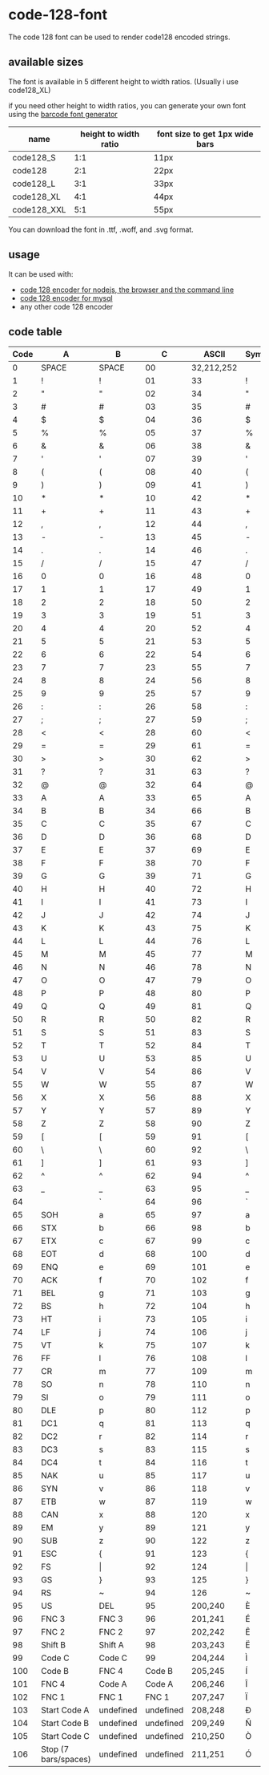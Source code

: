 # code-128-font

The code 128 font can be used to render code128 encoded strings.

## available sizes

The font is available in 5 different height to width ratios.
(Usually i use code128_XL)

if you need other height to width ratios, you can generate your own font using the [barcode font generator](test)

| name | height to width ratio | font size to get 1px wide bars |
| --- | --- | --- |
| code128_S | 1:1 | 11px |
| code128 | 2:1 | 22px |
| code128_L | 3:1 | 33px |
| code128_XL | 4:1 | 44px |
| code128_XXL | 5:1 | 55px |

You can download the font in .ttf, .woff, and .svg format.

## usage

It can be used with:

* [code 128 encoder for nodejs, the browser and the command line](https://github.com/Holger-Will/code-128-encoder)
* [code 128 encoder for mysql](https://github.com/Holger-Will/code-128-encoder)
* any other code 128 encoder

## code table

| Code | A | B | C | ASCII | Symbol | Bars and Spaces | Weights | encoded |
| --- | --- | --- | --- | --- | --- | --- | --- | --- |
| 0 | SPACE |  SPACE  | 00 | 32,212,252 |   | 11011001100 | 212222 |<div style="display:flex;flex-direction:row"><div style="width:4px;height:20px;background:black"></div><div style="width:2px;height:20px;background:none"></div><div style="width:4px;height:20px;background:black"></div><div style="width:4px;height:20px;background:none"></div><div style="width:4px;height:20px;background:black"></div><div style="width:4px;height:20px;background:none"></div></div> |
| 1 | ! | ! | 01 | 33 | ! | 11001101100 | 222122 |<div style="display:flex;flex-direction:row"><div style="width:4px;height:20px;background:black"></div><div style="width:4px;height:20px;background:none"></div><div style="width:4px;height:20px;background:black"></div><div style="width:2px;height:20px;background:none"></div><div style="width:4px;height:20px;background:black"></div><div style="width:4px;height:20px;background:none"></div></div> |
| 2 | " | " | 02 | 34 | " | 11001100110 | 222221 |<div style="display:flex;flex-direction:row"><div style="width:4px;height:20px;background:black"></div><div style="width:4px;height:20px;background:none"></div><div style="width:4px;height:20px;background:black"></div><div style="width:4px;height:20px;background:none"></div><div style="width:4px;height:20px;background:black"></div><div style="width:2px;height:20px;background:none"></div></div> |
| 3 | # | # | 03 | 35 | # | 10010011000 | 121223 |<div style="display:flex;flex-direction:row"><div style="width:2px;height:20px;background:black"></div><div style="width:4px;height:20px;background:none"></div><div style="width:2px;height:20px;background:black"></div><div style="width:4px;height:20px;background:none"></div><div style="width:4px;height:20px;background:black"></div><div style="width:6px;height:20px;background:none"></div></div> |
| 4 | $ | $ | 04 | 36 | $ | 10010001100 | 121322 |<div style="display:flex;flex-direction:row"><div style="width:2px;height:20px;background:black"></div><div style="width:4px;height:20px;background:none"></div><div style="width:2px;height:20px;background:black"></div><div style="width:6px;height:20px;background:none"></div><div style="width:4px;height:20px;background:black"></div><div style="width:4px;height:20px;background:none"></div></div> |
| 5 | % | % | 05 | 37 | % | 10001001100 | 131222 |<div style="display:flex;flex-direction:row"><div style="width:2px;height:20px;background:black"></div><div style="width:6px;height:20px;background:none"></div><div style="width:2px;height:20px;background:black"></div><div style="width:4px;height:20px;background:none"></div><div style="width:4px;height:20px;background:black"></div><div style="width:4px;height:20px;background:none"></div></div> |
| 6 | & | & | 06 | 38 | & | 10011001000 | 122213 |<div style="display:flex;flex-direction:row"><div style="width:2px;height:20px;background:black"></div><div style="width:4px;height:20px;background:none"></div><div style="width:4px;height:20px;background:black"></div><div style="width:4px;height:20px;background:none"></div><div style="width:2px;height:20px;background:black"></div><div style="width:6px;height:20px;background:none"></div></div> |
| 7 | ' | ' | 07 | 39 | ' | 10011000100 | 122312 |<div style="display:flex;flex-direction:row"><div style="width:2px;height:20px;background:black"></div><div style="width:4px;height:20px;background:none"></div><div style="width:4px;height:20px;background:black"></div><div style="width:6px;height:20px;background:none"></div><div style="width:2px;height:20px;background:black"></div><div style="width:4px;height:20px;background:none"></div></div> |
| 8 | ( | ( | 08 | 40 | ( | 10001100100 | 132212 |<div style="display:flex;flex-direction:row"><div style="width:2px;height:20px;background:black"></div><div style="width:6px;height:20px;background:none"></div><div style="width:4px;height:20px;background:black"></div><div style="width:4px;height:20px;background:none"></div><div style="width:2px;height:20px;background:black"></div><div style="width:4px;height:20px;background:none"></div></div> |
| 9 | ) | ) | 09 | 41 | ) | 11001001000 | 221213 |<div style="display:flex;flex-direction:row"><div style="width:4px;height:20px;background:black"></div><div style="width:4px;height:20px;background:none"></div><div style="width:2px;height:20px;background:black"></div><div style="width:4px;height:20px;background:none"></div><div style="width:2px;height:20px;background:black"></div><div style="width:6px;height:20px;background:none"></div></div> |
| 10 | * | * | 10 | 42 | * | 11001000100 | 221312 |<div style="display:flex;flex-direction:row"><div style="width:4px;height:20px;background:black"></div><div style="width:4px;height:20px;background:none"></div><div style="width:2px;height:20px;background:black"></div><div style="width:6px;height:20px;background:none"></div><div style="width:2px;height:20px;background:black"></div><div style="width:4px;height:20px;background:none"></div></div> |
| 11 | + | + | 11 | 43 | + | 11000100100 | 231212 |<div style="display:flex;flex-direction:row"><div style="width:4px;height:20px;background:black"></div><div style="width:6px;height:20px;background:none"></div><div style="width:2px;height:20px;background:black"></div><div style="width:4px;height:20px;background:none"></div><div style="width:2px;height:20px;background:black"></div><div style="width:4px;height:20px;background:none"></div></div> |
| 12 | , | , | 12 | 44 | , | 10110011100 | 112232 |<div style="display:flex;flex-direction:row"><div style="width:2px;height:20px;background:black"></div><div style="width:2px;height:20px;background:none"></div><div style="width:4px;height:20px;background:black"></div><div style="width:4px;height:20px;background:none"></div><div style="width:6px;height:20px;background:black"></div><div style="width:4px;height:20px;background:none"></div></div> |
| 13 | - | - | 13 | 45 | - | 10011011100 | 122132 |<div style="display:flex;flex-direction:row"><div style="width:2px;height:20px;background:black"></div><div style="width:4px;height:20px;background:none"></div><div style="width:4px;height:20px;background:black"></div><div style="width:2px;height:20px;background:none"></div><div style="width:6px;height:20px;background:black"></div><div style="width:4px;height:20px;background:none"></div></div> |
| 14 | . | . | 14 | 46 | . | 10011001110 | 122231 |<div style="display:flex;flex-direction:row"><div style="width:2px;height:20px;background:black"></div><div style="width:4px;height:20px;background:none"></div><div style="width:4px;height:20px;background:black"></div><div style="width:4px;height:20px;background:none"></div><div style="width:6px;height:20px;background:black"></div><div style="width:2px;height:20px;background:none"></div></div> |
| 15 | / | / | 15 | 47 | / | 10111001100 | 113222 |<div style="display:flex;flex-direction:row"><div style="width:2px;height:20px;background:black"></div><div style="width:2px;height:20px;background:none"></div><div style="width:6px;height:20px;background:black"></div><div style="width:4px;height:20px;background:none"></div><div style="width:4px;height:20px;background:black"></div><div style="width:4px;height:20px;background:none"></div></div> |
| 16 | 0 | 0 | 16 | 48 | 0 | 10011101100 | 123122 |<div style="display:flex;flex-direction:row"><div style="width:2px;height:20px;background:black"></div><div style="width:4px;height:20px;background:none"></div><div style="width:6px;height:20px;background:black"></div><div style="width:2px;height:20px;background:none"></div><div style="width:4px;height:20px;background:black"></div><div style="width:4px;height:20px;background:none"></div></div> |
| 17 | 1 | 1 | 17 | 49 | 1 | 10011100110 | 123221 |<div style="display:flex;flex-direction:row"><div style="width:2px;height:20px;background:black"></div><div style="width:4px;height:20px;background:none"></div><div style="width:6px;height:20px;background:black"></div><div style="width:4px;height:20px;background:none"></div><div style="width:4px;height:20px;background:black"></div><div style="width:2px;height:20px;background:none"></div></div> |
| 18 | 2 | 2 | 18 | 50 | 2 | 11001110010 | 223211 |<div style="display:flex;flex-direction:row"><div style="width:4px;height:20px;background:black"></div><div style="width:4px;height:20px;background:none"></div><div style="width:6px;height:20px;background:black"></div><div style="width:4px;height:20px;background:none"></div><div style="width:2px;height:20px;background:black"></div><div style="width:2px;height:20px;background:none"></div></div> |
| 19 | 3 | 3 | 19 | 51 | 3 | 11001011100 | 221132 |<div style="display:flex;flex-direction:row"><div style="width:4px;height:20px;background:black"></div><div style="width:4px;height:20px;background:none"></div><div style="width:2px;height:20px;background:black"></div><div style="width:2px;height:20px;background:none"></div><div style="width:6px;height:20px;background:black"></div><div style="width:4px;height:20px;background:none"></div></div> |
| 20 | 4 | 4 | 20 | 52 | 4 | 11001001110 | 221231 |<div style="display:flex;flex-direction:row"><div style="width:4px;height:20px;background:black"></div><div style="width:4px;height:20px;background:none"></div><div style="width:2px;height:20px;background:black"></div><div style="width:4px;height:20px;background:none"></div><div style="width:6px;height:20px;background:black"></div><div style="width:2px;height:20px;background:none"></div></div> |
| 21 | 5 | 5 | 21 | 53 | 5 | 11011100100 | 213212 |<div style="display:flex;flex-direction:row"><div style="width:4px;height:20px;background:black"></div><div style="width:2px;height:20px;background:none"></div><div style="width:6px;height:20px;background:black"></div><div style="width:4px;height:20px;background:none"></div><div style="width:2px;height:20px;background:black"></div><div style="width:4px;height:20px;background:none"></div></div> |
| 22 | 6 | 6 | 22 | 54 | 6 | 11001110100 | 223112 |<div style="display:flex;flex-direction:row"><div style="width:4px;height:20px;background:black"></div><div style="width:4px;height:20px;background:none"></div><div style="width:6px;height:20px;background:black"></div><div style="width:2px;height:20px;background:none"></div><div style="width:2px;height:20px;background:black"></div><div style="width:4px;height:20px;background:none"></div></div> |
| 23 | 7 | 7 | 23 | 55 | 7 | 11101101110 | 312131 |<div style="display:flex;flex-direction:row"><div style="width:6px;height:20px;background:black"></div><div style="width:2px;height:20px;background:none"></div><div style="width:4px;height:20px;background:black"></div><div style="width:2px;height:20px;background:none"></div><div style="width:6px;height:20px;background:black"></div><div style="width:2px;height:20px;background:none"></div></div> |
| 24 | 8 | 8 | 24 | 56 | 8 | 11101001100 | 311222 |<div style="display:flex;flex-direction:row"><div style="width:6px;height:20px;background:black"></div><div style="width:2px;height:20px;background:none"></div><div style="width:2px;height:20px;background:black"></div><div style="width:4px;height:20px;background:none"></div><div style="width:4px;height:20px;background:black"></div><div style="width:4px;height:20px;background:none"></div></div> |
| 25 | 9 | 9 | 25 | 57 | 9 | 11100101100 | 321122 |<div style="display:flex;flex-direction:row"><div style="width:6px;height:20px;background:black"></div><div style="width:4px;height:20px;background:none"></div><div style="width:2px;height:20px;background:black"></div><div style="width:2px;height:20px;background:none"></div><div style="width:4px;height:20px;background:black"></div><div style="width:4px;height:20px;background:none"></div></div> |
| 26 | : | : | 26 | 58 | : | 11100100110 | 321221 |<div style="display:flex;flex-direction:row"><div style="width:6px;height:20px;background:black"></div><div style="width:4px;height:20px;background:none"></div><div style="width:2px;height:20px;background:black"></div><div style="width:4px;height:20px;background:none"></div><div style="width:4px;height:20px;background:black"></div><div style="width:2px;height:20px;background:none"></div></div> |
| 27 | ; | ; | 27 | 59 | ; | 11101100100 | 312212 |<div style="display:flex;flex-direction:row"><div style="width:6px;height:20px;background:black"></div><div style="width:2px;height:20px;background:none"></div><div style="width:4px;height:20px;background:black"></div><div style="width:4px;height:20px;background:none"></div><div style="width:2px;height:20px;background:black"></div><div style="width:4px;height:20px;background:none"></div></div> |
| 28 | < | < | 28 | 60 | < | 11100110100 | 322112 |<div style="display:flex;flex-direction:row"><div style="width:6px;height:20px;background:black"></div><div style="width:4px;height:20px;background:none"></div><div style="width:4px;height:20px;background:black"></div><div style="width:2px;height:20px;background:none"></div><div style="width:2px;height:20px;background:black"></div><div style="width:4px;height:20px;background:none"></div></div> |
| 29 | = | = | 29 | 61 | = | 11100110010 | 322211 |<div style="display:flex;flex-direction:row"><div style="width:6px;height:20px;background:black"></div><div style="width:4px;height:20px;background:none"></div><div style="width:4px;height:20px;background:black"></div><div style="width:4px;height:20px;background:none"></div><div style="width:2px;height:20px;background:black"></div><div style="width:2px;height:20px;background:none"></div></div> |
| 30 | > | > | 30 | 62 | > | 11011011000 | 212123 |<div style="display:flex;flex-direction:row"><div style="width:4px;height:20px;background:black"></div><div style="width:2px;height:20px;background:none"></div><div style="width:4px;height:20px;background:black"></div><div style="width:2px;height:20px;background:none"></div><div style="width:4px;height:20px;background:black"></div><div style="width:6px;height:20px;background:none"></div></div> |
| 31 | ? | ? | 31 | 63 | ? | 11011000110 | 212321 |<div style="display:flex;flex-direction:row"><div style="width:4px;height:20px;background:black"></div><div style="width:2px;height:20px;background:none"></div><div style="width:4px;height:20px;background:black"></div><div style="width:6px;height:20px;background:none"></div><div style="width:4px;height:20px;background:black"></div><div style="width:2px;height:20px;background:none"></div></div> |
| 32 | @ | @ | 32 | 64 | @ | 11000110110 | 232121 |<div style="display:flex;flex-direction:row"><div style="width:4px;height:20px;background:black"></div><div style="width:6px;height:20px;background:none"></div><div style="width:4px;height:20px;background:black"></div><div style="width:2px;height:20px;background:none"></div><div style="width:4px;height:20px;background:black"></div><div style="width:2px;height:20px;background:none"></div></div> |
| 33 | A | A | 33 | 65 | A | 10100011000 | 111323 |<div style="display:flex;flex-direction:row"><div style="width:2px;height:20px;background:black"></div><div style="width:2px;height:20px;background:none"></div><div style="width:2px;height:20px;background:black"></div><div style="width:6px;height:20px;background:none"></div><div style="width:4px;height:20px;background:black"></div><div style="width:6px;height:20px;background:none"></div></div> |
| 34 | B | B | 34 | 66 | B | 10001011000 | 131123 |<div style="display:flex;flex-direction:row"><div style="width:2px;height:20px;background:black"></div><div style="width:6px;height:20px;background:none"></div><div style="width:2px;height:20px;background:black"></div><div style="width:2px;height:20px;background:none"></div><div style="width:4px;height:20px;background:black"></div><div style="width:6px;height:20px;background:none"></div></div> |
| 35 | C | C | 35 | 67 | C | 10001000110 | 131321 |<div style="display:flex;flex-direction:row"><div style="width:2px;height:20px;background:black"></div><div style="width:6px;height:20px;background:none"></div><div style="width:2px;height:20px;background:black"></div><div style="width:6px;height:20px;background:none"></div><div style="width:4px;height:20px;background:black"></div><div style="width:2px;height:20px;background:none"></div></div> |
| 36 | D | D | 36 | 68 | D | 10110001000 | 112313 |<div style="display:flex;flex-direction:row"><div style="width:2px;height:20px;background:black"></div><div style="width:2px;height:20px;background:none"></div><div style="width:4px;height:20px;background:black"></div><div style="width:6px;height:20px;background:none"></div><div style="width:2px;height:20px;background:black"></div><div style="width:6px;height:20px;background:none"></div></div> |
| 37 | E | E | 37 | 69 | E | 10001101000 | 132113 |<div style="display:flex;flex-direction:row"><div style="width:2px;height:20px;background:black"></div><div style="width:6px;height:20px;background:none"></div><div style="width:4px;height:20px;background:black"></div><div style="width:2px;height:20px;background:none"></div><div style="width:2px;height:20px;background:black"></div><div style="width:6px;height:20px;background:none"></div></div> |
| 38 | F | F | 38 | 70 | F | 10001100010 | 132311 |<div style="display:flex;flex-direction:row"><div style="width:2px;height:20px;background:black"></div><div style="width:6px;height:20px;background:none"></div><div style="width:4px;height:20px;background:black"></div><div style="width:6px;height:20px;background:none"></div><div style="width:2px;height:20px;background:black"></div><div style="width:2px;height:20px;background:none"></div></div> |
| 39 | G | G | 39 | 71 | G | 11010001000 | 211313 |<div style="display:flex;flex-direction:row"><div style="width:4px;height:20px;background:black"></div><div style="width:2px;height:20px;background:none"></div><div style="width:2px;height:20px;background:black"></div><div style="width:6px;height:20px;background:none"></div><div style="width:2px;height:20px;background:black"></div><div style="width:6px;height:20px;background:none"></div></div> |
| 40 | H | H | 40 | 72 | H | 11000101000 | 231113 |<div style="display:flex;flex-direction:row"><div style="width:4px;height:20px;background:black"></div><div style="width:6px;height:20px;background:none"></div><div style="width:2px;height:20px;background:black"></div><div style="width:2px;height:20px;background:none"></div><div style="width:2px;height:20px;background:black"></div><div style="width:6px;height:20px;background:none"></div></div> |
| 41 | I | I | 41 | 73 | I | 11000100010 | 231311 |<div style="display:flex;flex-direction:row"><div style="width:4px;height:20px;background:black"></div><div style="width:6px;height:20px;background:none"></div><div style="width:2px;height:20px;background:black"></div><div style="width:6px;height:20px;background:none"></div><div style="width:2px;height:20px;background:black"></div><div style="width:2px;height:20px;background:none"></div></div> |
| 42 | J | J | 42 | 74 | J | 10110111000 | 112133 |<div style="display:flex;flex-direction:row"><div style="width:2px;height:20px;background:black"></div><div style="width:2px;height:20px;background:none"></div><div style="width:4px;height:20px;background:black"></div><div style="width:2px;height:20px;background:none"></div><div style="width:6px;height:20px;background:black"></div><div style="width:6px;height:20px;background:none"></div></div> |
| 43 | K | K | 43 | 75 | K | 10110001110 | 112331 |<div style="display:flex;flex-direction:row"><div style="width:2px;height:20px;background:black"></div><div style="width:2px;height:20px;background:none"></div><div style="width:4px;height:20px;background:black"></div><div style="width:6px;height:20px;background:none"></div><div style="width:6px;height:20px;background:black"></div><div style="width:2px;height:20px;background:none"></div></div> |
| 44 | L | L | 44 | 76 | L | 10001101110 | 132131 |<div style="display:flex;flex-direction:row"><div style="width:2px;height:20px;background:black"></div><div style="width:6px;height:20px;background:none"></div><div style="width:4px;height:20px;background:black"></div><div style="width:2px;height:20px;background:none"></div><div style="width:6px;height:20px;background:black"></div><div style="width:2px;height:20px;background:none"></div></div> |
| 45 | M | M | 45 | 77 | M | 10111011000 | 113123 |<div style="display:flex;flex-direction:row"><div style="width:2px;height:20px;background:black"></div><div style="width:2px;height:20px;background:none"></div><div style="width:6px;height:20px;background:black"></div><div style="width:2px;height:20px;background:none"></div><div style="width:4px;height:20px;background:black"></div><div style="width:6px;height:20px;background:none"></div></div> |
| 46 | N | N | 46 | 78 | N | 10111000110 | 113321 |<div style="display:flex;flex-direction:row"><div style="width:2px;height:20px;background:black"></div><div style="width:2px;height:20px;background:none"></div><div style="width:6px;height:20px;background:black"></div><div style="width:6px;height:20px;background:none"></div><div style="width:4px;height:20px;background:black"></div><div style="width:2px;height:20px;background:none"></div></div> |
| 47 | O | O | 47 | 79 | O | 10001110110 | 133121 |<div style="display:flex;flex-direction:row"><div style="width:2px;height:20px;background:black"></div><div style="width:6px;height:20px;background:none"></div><div style="width:6px;height:20px;background:black"></div><div style="width:2px;height:20px;background:none"></div><div style="width:4px;height:20px;background:black"></div><div style="width:2px;height:20px;background:none"></div></div> |
| 48 | P | P | 48 | 80 | P | 11101110110 | 313121 |<div style="display:flex;flex-direction:row"><div style="width:6px;height:20px;background:black"></div><div style="width:2px;height:20px;background:none"></div><div style="width:6px;height:20px;background:black"></div><div style="width:2px;height:20px;background:none"></div><div style="width:4px;height:20px;background:black"></div><div style="width:2px;height:20px;background:none"></div></div> |
| 49 | Q | Q | 49 | 81 | Q | 11010001110 | 211331 |<div style="display:flex;flex-direction:row"><div style="width:4px;height:20px;background:black"></div><div style="width:2px;height:20px;background:none"></div><div style="width:2px;height:20px;background:black"></div><div style="width:6px;height:20px;background:none"></div><div style="width:6px;height:20px;background:black"></div><div style="width:2px;height:20px;background:none"></div></div> |
| 50 | R | R | 50 | 82 | R | 11000101110 | 231131 |<div style="display:flex;flex-direction:row"><div style="width:4px;height:20px;background:black"></div><div style="width:6px;height:20px;background:none"></div><div style="width:2px;height:20px;background:black"></div><div style="width:2px;height:20px;background:none"></div><div style="width:6px;height:20px;background:black"></div><div style="width:2px;height:20px;background:none"></div></div> |
| 51 | S | S | 51 | 83 | S | 11011101000 | 213113 |<div style="display:flex;flex-direction:row"><div style="width:4px;height:20px;background:black"></div><div style="width:2px;height:20px;background:none"></div><div style="width:6px;height:20px;background:black"></div><div style="width:2px;height:20px;background:none"></div><div style="width:2px;height:20px;background:black"></div><div style="width:6px;height:20px;background:none"></div></div> |
| 52 | T | T | 52 | 84 | T | 11011100010 | 213311 |<div style="display:flex;flex-direction:row"><div style="width:4px;height:20px;background:black"></div><div style="width:2px;height:20px;background:none"></div><div style="width:6px;height:20px;background:black"></div><div style="width:6px;height:20px;background:none"></div><div style="width:2px;height:20px;background:black"></div><div style="width:2px;height:20px;background:none"></div></div> |
| 53 | U | U | 53 | 85 | U | 11011101110 | 213131 |<div style="display:flex;flex-direction:row"><div style="width:4px;height:20px;background:black"></div><div style="width:2px;height:20px;background:none"></div><div style="width:6px;height:20px;background:black"></div><div style="width:2px;height:20px;background:none"></div><div style="width:6px;height:20px;background:black"></div><div style="width:2px;height:20px;background:none"></div></div> |
| 54 | V | V | 54 | 86 | V | 11101011000 | 311123 |<div style="display:flex;flex-direction:row"><div style="width:6px;height:20px;background:black"></div><div style="width:2px;height:20px;background:none"></div><div style="width:2px;height:20px;background:black"></div><div style="width:2px;height:20px;background:none"></div><div style="width:4px;height:20px;background:black"></div><div style="width:6px;height:20px;background:none"></div></div> |
| 55 | W | W | 55 | 87 | W | 11101000110 | 311321 |<div style="display:flex;flex-direction:row"><div style="width:6px;height:20px;background:black"></div><div style="width:2px;height:20px;background:none"></div><div style="width:2px;height:20px;background:black"></div><div style="width:6px;height:20px;background:none"></div><div style="width:4px;height:20px;background:black"></div><div style="width:2px;height:20px;background:none"></div></div> |
| 56 | X | X | 56 | 88 | X | 11100010110 | 331121 |<div style="display:flex;flex-direction:row"><div style="width:6px;height:20px;background:black"></div><div style="width:6px;height:20px;background:none"></div><div style="width:2px;height:20px;background:black"></div><div style="width:2px;height:20px;background:none"></div><div style="width:4px;height:20px;background:black"></div><div style="width:2px;height:20px;background:none"></div></div> |
| 57 | Y | Y | 57 | 89 | Y | 11101101000 | 312113 |<div style="display:flex;flex-direction:row"><div style="width:6px;height:20px;background:black"></div><div style="width:2px;height:20px;background:none"></div><div style="width:4px;height:20px;background:black"></div><div style="width:2px;height:20px;background:none"></div><div style="width:2px;height:20px;background:black"></div><div style="width:6px;height:20px;background:none"></div></div> |
| 58 | Z | Z | 58 | 90 | Z | 11101100010 | 312311 |<div style="display:flex;flex-direction:row"><div style="width:6px;height:20px;background:black"></div><div style="width:2px;height:20px;background:none"></div><div style="width:4px;height:20px;background:black"></div><div style="width:6px;height:20px;background:none"></div><div style="width:2px;height:20px;background:black"></div><div style="width:2px;height:20px;background:none"></div></div> |
| 59 | [ | [ | 59 | 91 | [ | 11100011010 | 332111 |<div style="display:flex;flex-direction:row"><div style="width:6px;height:20px;background:black"></div><div style="width:6px;height:20px;background:none"></div><div style="width:4px;height:20px;background:black"></div><div style="width:2px;height:20px;background:none"></div><div style="width:2px;height:20px;background:black"></div><div style="width:2px;height:20px;background:none"></div></div> |
| 60 | \ | \ | 60 | 92 | \ | 11101111010 | 314111 |<div style="display:flex;flex-direction:row"><div style="width:6px;height:20px;background:black"></div><div style="width:2px;height:20px;background:none"></div><div style="width:8px;height:20px;background:black"></div><div style="width:2px;height:20px;background:none"></div><div style="width:2px;height:20px;background:black"></div><div style="width:2px;height:20px;background:none"></div></div> |
| 61 | ] | ] | 61 | 93 | ] | 11001000010 | 221411 |<div style="display:flex;flex-direction:row"><div style="width:4px;height:20px;background:black"></div><div style="width:4px;height:20px;background:none"></div><div style="width:2px;height:20px;background:black"></div><div style="width:8px;height:20px;background:none"></div><div style="width:2px;height:20px;background:black"></div><div style="width:2px;height:20px;background:none"></div></div> |
| 62 | ^ | ^ | 62 | 94 | ^ | 11110001010 | 431111 |<div style="display:flex;flex-direction:row"><div style="width:8px;height:20px;background:black"></div><div style="width:6px;height:20px;background:none"></div><div style="width:2px;height:20px;background:black"></div><div style="width:2px;height:20px;background:none"></div><div style="width:2px;height:20px;background:black"></div><div style="width:2px;height:20px;background:none"></div></div> |
| 63 | _ | _ | 63 | 95 | _ | 10100110000 | 111224 |<div style="display:flex;flex-direction:row"><div style="width:2px;height:20px;background:black"></div><div style="width:2px;height:20px;background:none"></div><div style="width:2px;height:20px;background:black"></div><div style="width:4px;height:20px;background:none"></div><div style="width:4px;height:20px;background:black"></div><div style="width:8px;height:20px;background:none"></div></div> |
| 64 |  | \` | 64 | 96 | \` | 10100001100 | 111422 |<div style="display:flex;flex-direction:row"><div style="width:2px;height:20px;background:black"></div><div style="width:2px;height:20px;background:none"></div><div style="width:2px;height:20px;background:black"></div><div style="width:8px;height:20px;background:none"></div><div style="width:4px;height:20px;background:black"></div><div style="width:4px;height:20px;background:none"></div></div> |
| 65 | SOH | a | 65 | 97 | a | 10010110000 | 121124 |<div style="display:flex;flex-direction:row"><div style="width:2px;height:20px;background:black"></div><div style="width:4px;height:20px;background:none"></div><div style="width:2px;height:20px;background:black"></div><div style="width:2px;height:20px;background:none"></div><div style="width:4px;height:20px;background:black"></div><div style="width:8px;height:20px;background:none"></div></div> |
| 66 | STX | b | 66 | 98 | b | 10010000110 | 121421 |<div style="display:flex;flex-direction:row"><div style="width:2px;height:20px;background:black"></div><div style="width:4px;height:20px;background:none"></div><div style="width:2px;height:20px;background:black"></div><div style="width:8px;height:20px;background:none"></div><div style="width:4px;height:20px;background:black"></div><div style="width:2px;height:20px;background:none"></div></div> |
| 67 | ETX | c | 67 | 99 | c | 10000101100 | 141122 |<div style="display:flex;flex-direction:row"><div style="width:2px;height:20px;background:black"></div><div style="width:8px;height:20px;background:none"></div><div style="width:2px;height:20px;background:black"></div><div style="width:2px;height:20px;background:none"></div><div style="width:4px;height:20px;background:black"></div><div style="width:4px;height:20px;background:none"></div></div> |
| 68 | EOT | d | 68 | 100 | d | 10000100110 | 141221 |<div style="display:flex;flex-direction:row"><div style="width:2px;height:20px;background:black"></div><div style="width:8px;height:20px;background:none"></div><div style="width:2px;height:20px;background:black"></div><div style="width:4px;height:20px;background:none"></div><div style="width:4px;height:20px;background:black"></div><div style="width:2px;height:20px;background:none"></div></div> |
| 69 | ENQ | e | 69 | 101 | e | 10110010000 | 112214 |<div style="display:flex;flex-direction:row"><div style="width:2px;height:20px;background:black"></div><div style="width:2px;height:20px;background:none"></div><div style="width:4px;height:20px;background:black"></div><div style="width:4px;height:20px;background:none"></div><div style="width:2px;height:20px;background:black"></div><div style="width:8px;height:20px;background:none"></div></div> |
| 70 | ACK | f | 70 | 102 | f | 10110000100 | 112412 |<div style="display:flex;flex-direction:row"><div style="width:2px;height:20px;background:black"></div><div style="width:2px;height:20px;background:none"></div><div style="width:4px;height:20px;background:black"></div><div style="width:8px;height:20px;background:none"></div><div style="width:2px;height:20px;background:black"></div><div style="width:4px;height:20px;background:none"></div></div> |
| 71 | BEL | g | 71 | 103 | g | 10011010000 | 122114 |<div style="display:flex;flex-direction:row"><div style="width:2px;height:20px;background:black"></div><div style="width:4px;height:20px;background:none"></div><div style="width:4px;height:20px;background:black"></div><div style="width:2px;height:20px;background:none"></div><div style="width:2px;height:20px;background:black"></div><div style="width:8px;height:20px;background:none"></div></div> |
| 72 | BS | h | 72 | 104 | h | 10011000010 | 122411 |<div style="display:flex;flex-direction:row"><div style="width:2px;height:20px;background:black"></div><div style="width:4px;height:20px;background:none"></div><div style="width:4px;height:20px;background:black"></div><div style="width:8px;height:20px;background:none"></div><div style="width:2px;height:20px;background:black"></div><div style="width:2px;height:20px;background:none"></div></div> |
| 73 | HT | i | 73 | 105 | i | 10000110100 | 142112 |<div style="display:flex;flex-direction:row"><div style="width:2px;height:20px;background:black"></div><div style="width:8px;height:20px;background:none"></div><div style="width:4px;height:20px;background:black"></div><div style="width:2px;height:20px;background:none"></div><div style="width:2px;height:20px;background:black"></div><div style="width:4px;height:20px;background:none"></div></div> |
| 74 | LF | j | 74 | 106 | j | 10000110010 | 142211 |<div style="display:flex;flex-direction:row"><div style="width:2px;height:20px;background:black"></div><div style="width:8px;height:20px;background:none"></div><div style="width:4px;height:20px;background:black"></div><div style="width:4px;height:20px;background:none"></div><div style="width:2px;height:20px;background:black"></div><div style="width:2px;height:20px;background:none"></div></div> |
| 75 | VT | k | 75 | 107 | k | 11000010010 | 241211 |<div style="display:flex;flex-direction:row"><div style="width:4px;height:20px;background:black"></div><div style="width:8px;height:20px;background:none"></div><div style="width:2px;height:20px;background:black"></div><div style="width:4px;height:20px;background:none"></div><div style="width:2px;height:20px;background:black"></div><div style="width:2px;height:20px;background:none"></div></div> |
| 76 | FF | l | 76 | 108 | l | 11001010000 | 221114 |<div style="display:flex;flex-direction:row"><div style="width:4px;height:20px;background:black"></div><div style="width:4px;height:20px;background:none"></div><div style="width:2px;height:20px;background:black"></div><div style="width:2px;height:20px;background:none"></div><div style="width:2px;height:20px;background:black"></div><div style="width:8px;height:20px;background:none"></div></div> |
| 77 | CR | m | 77 | 109 | m | 11110111010 | 413111 |<div style="display:flex;flex-direction:row"><div style="width:8px;height:20px;background:black"></div><div style="width:2px;height:20px;background:none"></div><div style="width:6px;height:20px;background:black"></div><div style="width:2px;height:20px;background:none"></div><div style="width:2px;height:20px;background:black"></div><div style="width:2px;height:20px;background:none"></div></div> |
| 78 | SO | n | 78 | 110 | n | 11000010100 | 241112 |<div style="display:flex;flex-direction:row"><div style="width:4px;height:20px;background:black"></div><div style="width:8px;height:20px;background:none"></div><div style="width:2px;height:20px;background:black"></div><div style="width:2px;height:20px;background:none"></div><div style="width:2px;height:20px;background:black"></div><div style="width:4px;height:20px;background:none"></div></div> |
| 79 | SI | o | 79 | 111 | o | 10001111010 | 134111 |<div style="display:flex;flex-direction:row"><div style="width:2px;height:20px;background:black"></div><div style="width:6px;height:20px;background:none"></div><div style="width:8px;height:20px;background:black"></div><div style="width:2px;height:20px;background:none"></div><div style="width:2px;height:20px;background:black"></div><div style="width:2px;height:20px;background:none"></div></div> |
| 80 | DLE | p | 80 | 112 | p | 10100111100 | 111242 |<div style="display:flex;flex-direction:row"><div style="width:2px;height:20px;background:black"></div><div style="width:2px;height:20px;background:none"></div><div style="width:2px;height:20px;background:black"></div><div style="width:4px;height:20px;background:none"></div><div style="width:8px;height:20px;background:black"></div><div style="width:4px;height:20px;background:none"></div></div> |
| 81 | DC1 | q | 81 | 113 | q | 10010111100 | 121142 |<div style="display:flex;flex-direction:row"><div style="width:2px;height:20px;background:black"></div><div style="width:4px;height:20px;background:none"></div><div style="width:2px;height:20px;background:black"></div><div style="width:2px;height:20px;background:none"></div><div style="width:8px;height:20px;background:black"></div><div style="width:4px;height:20px;background:none"></div></div> |
| 82 | DC2 | r | 82 | 114 | r | 10010011110 | 121241 |<div style="display:flex;flex-direction:row"><div style="width:2px;height:20px;background:black"></div><div style="width:4px;height:20px;background:none"></div><div style="width:2px;height:20px;background:black"></div><div style="width:4px;height:20px;background:none"></div><div style="width:8px;height:20px;background:black"></div><div style="width:2px;height:20px;background:none"></div></div> |
| 83 | DC3 | s | 83 | 115 | s | 10111100100 | 114212 |<div style="display:flex;flex-direction:row"><div style="width:2px;height:20px;background:black"></div><div style="width:2px;height:20px;background:none"></div><div style="width:8px;height:20px;background:black"></div><div style="width:4px;height:20px;background:none"></div><div style="width:2px;height:20px;background:black"></div><div style="width:4px;height:20px;background:none"></div></div> |
| 84 | DC4 | t | 84 | 116 | t | 10011110100 | 124112 |<div style="display:flex;flex-direction:row"><div style="width:2px;height:20px;background:black"></div><div style="width:4px;height:20px;background:none"></div><div style="width:8px;height:20px;background:black"></div><div style="width:2px;height:20px;background:none"></div><div style="width:2px;height:20px;background:black"></div><div style="width:4px;height:20px;background:none"></div></div> |
| 85 | NAK | u | 85 | 117 | u | 10011110010 | 124211 |<div style="display:flex;flex-direction:row"><div style="width:2px;height:20px;background:black"></div><div style="width:4px;height:20px;background:none"></div><div style="width:8px;height:20px;background:black"></div><div style="width:4px;height:20px;background:none"></div><div style="width:2px;height:20px;background:black"></div><div style="width:2px;height:20px;background:none"></div></div> |
| 86 | SYN | v | 86 | 118 | v | 11110100100 | 411212 |<div style="display:flex;flex-direction:row"><div style="width:8px;height:20px;background:black"></div><div style="width:2px;height:20px;background:none"></div><div style="width:2px;height:20px;background:black"></div><div style="width:4px;height:20px;background:none"></div><div style="width:2px;height:20px;background:black"></div><div style="width:4px;height:20px;background:none"></div></div> |
| 87 | ETB | w | 87 | 119 | w | 11110010100 | 421112 |<div style="display:flex;flex-direction:row"><div style="width:8px;height:20px;background:black"></div><div style="width:4px;height:20px;background:none"></div><div style="width:2px;height:20px;background:black"></div><div style="width:2px;height:20px;background:none"></div><div style="width:2px;height:20px;background:black"></div><div style="width:4px;height:20px;background:none"></div></div> |
| 88 | CAN | x | 88 | 120 | x | 11110010010 | 421211 |<div style="display:flex;flex-direction:row"><div style="width:8px;height:20px;background:black"></div><div style="width:4px;height:20px;background:none"></div><div style="width:2px;height:20px;background:black"></div><div style="width:4px;height:20px;background:none"></div><div style="width:2px;height:20px;background:black"></div><div style="width:2px;height:20px;background:none"></div></div> |
| 89 | EM | y | 89 | 121 | y | 11011011110 | 212141 |<div style="display:flex;flex-direction:row"><div style="width:4px;height:20px;background:black"></div><div style="width:2px;height:20px;background:none"></div><div style="width:4px;height:20px;background:black"></div><div style="width:2px;height:20px;background:none"></div><div style="width:8px;height:20px;background:black"></div><div style="width:2px;height:20px;background:none"></div></div> |
| 90 | SUB | z | 90 | 122 | z | 11011110110 | 214121 |<div style="display:flex;flex-direction:row"><div style="width:4px;height:20px;background:black"></div><div style="width:2px;height:20px;background:none"></div><div style="width:8px;height:20px;background:black"></div><div style="width:2px;height:20px;background:none"></div><div style="width:4px;height:20px;background:black"></div><div style="width:2px;height:20px;background:none"></div></div> |
| 91 | ESC | { | 91 | 123 | { | 11110110110 | 412121 |<div style="display:flex;flex-direction:row"><div style="width:8px;height:20px;background:black"></div><div style="width:2px;height:20px;background:none"></div><div style="width:4px;height:20px;background:black"></div><div style="width:2px;height:20px;background:none"></div><div style="width:4px;height:20px;background:black"></div><div style="width:2px;height:20px;background:none"></div></div> |
| 92 | FS | &#124; | 92 | 124 | &#124; | 10101111000 | 111143 |<div style="display:flex;flex-direction:row"><div style="width:2px;height:20px;background:black"></div><div style="width:2px;height:20px;background:none"></div><div style="width:2px;height:20px;background:black"></div><div style="width:2px;height:20px;background:none"></div><div style="width:8px;height:20px;background:black"></div><div style="width:6px;height:20px;background:none"></div></div> |
| 93 | GS | } | 93 | 125 | } | 10100011110 | 111341 |<div style="display:flex;flex-direction:row"><div style="width:2px;height:20px;background:black"></div><div style="width:2px;height:20px;background:none"></div><div style="width:2px;height:20px;background:black"></div><div style="width:6px;height:20px;background:none"></div><div style="width:8px;height:20px;background:black"></div><div style="width:2px;height:20px;background:none"></div></div> |
| 94 | RS | ~ | 94 | 126 | ~ | 10001011110 | 131141 |<div style="display:flex;flex-direction:row"><div style="width:2px;height:20px;background:black"></div><div style="width:6px;height:20px;background:none"></div><div style="width:2px;height:20px;background:black"></div><div style="width:2px;height:20px;background:none"></div><div style="width:8px;height:20px;background:black"></div><div style="width:2px;height:20px;background:none"></div></div> |
| 95 | US | DEL | 95 | 200,240 | È | 10111101000 | 114113 |<div style="display:flex;flex-direction:row"><div style="width:2px;height:20px;background:black"></div><div style="width:2px;height:20px;background:none"></div><div style="width:8px;height:20px;background:black"></div><div style="width:2px;height:20px;background:none"></div><div style="width:2px;height:20px;background:black"></div><div style="width:6px;height:20px;background:none"></div></div> |
| 96 | FNC 3 | FNC 3 | 96 | 201,241 | É | 10111100010 | 114311 |<div style="display:flex;flex-direction:row"><div style="width:2px;height:20px;background:black"></div><div style="width:2px;height:20px;background:none"></div><div style="width:8px;height:20px;background:black"></div><div style="width:6px;height:20px;background:none"></div><div style="width:2px;height:20px;background:black"></div><div style="width:2px;height:20px;background:none"></div></div> |
| 97 | FNC 2 | FNC 2 | 97 | 202,242 | Ê | 11110101000 | 411113 |<div style="display:flex;flex-direction:row"><div style="width:8px;height:20px;background:black"></div><div style="width:2px;height:20px;background:none"></div><div style="width:2px;height:20px;background:black"></div><div style="width:2px;height:20px;background:none"></div><div style="width:2px;height:20px;background:black"></div><div style="width:6px;height:20px;background:none"></div></div> |
| 98 | Shift B | Shift A | 98 | 203,243 | Ë | 11110100010 | 411311 |<div style="display:flex;flex-direction:row"><div style="width:8px;height:20px;background:black"></div><div style="width:2px;height:20px;background:none"></div><div style="width:2px;height:20px;background:black"></div><div style="width:6px;height:20px;background:none"></div><div style="width:2px;height:20px;background:black"></div><div style="width:2px;height:20px;background:none"></div></div> |
| 99 | Code C | Code C | 99 | 204,244 | Ì | 10111011110 | 113141 |<div style="display:flex;flex-direction:row"><div style="width:2px;height:20px;background:black"></div><div style="width:2px;height:20px;background:none"></div><div style="width:6px;height:20px;background:black"></div><div style="width:2px;height:20px;background:none"></div><div style="width:8px;height:20px;background:black"></div><div style="width:2px;height:20px;background:none"></div></div> |
| 100 | Code B | FNC 4 | Code B | 205,245 | Í | 10111101110 | 114131 |<div style="display:flex;flex-direction:row"><div style="width:2px;height:20px;background:black"></div><div style="width:2px;height:20px;background:none"></div><div style="width:8px;height:20px;background:black"></div><div style="width:2px;height:20px;background:none"></div><div style="width:6px;height:20px;background:black"></div><div style="width:2px;height:20px;background:none"></div></div> |
| 101 | FNC 4 | Code A | Code A | 206,246 | Î | 11101011110 | 311141 |<div style="display:flex;flex-direction:row"><div style="width:6px;height:20px;background:black"></div><div style="width:2px;height:20px;background:none"></div><div style="width:2px;height:20px;background:black"></div><div style="width:2px;height:20px;background:none"></div><div style="width:8px;height:20px;background:black"></div><div style="width:2px;height:20px;background:none"></div></div> |
| 102 | FNC 1 | FNC 1 | FNC 1 | 207,247 | Ï | 11110101110 | 411131 |<div style="display:flex;flex-direction:row"><div style="width:8px;height:20px;background:black"></div><div style="width:2px;height:20px;background:none"></div><div style="width:2px;height:20px;background:black"></div><div style="width:2px;height:20px;background:none"></div><div style="width:6px;height:20px;background:black"></div><div style="width:2px;height:20px;background:none"></div></div> |
| 103 | Start Code A | undefined | undefined | 208,248 | Ð | 11010000100 | 211412 |<div style="display:flex;flex-direction:row"><div style="width:4px;height:20px;background:black"></div><div style="width:2px;height:20px;background:none"></div><div style="width:2px;height:20px;background:black"></div><div style="width:8px;height:20px;background:none"></div><div style="width:2px;height:20px;background:black"></div><div style="width:4px;height:20px;background:none"></div></div> |
| 104 | Start Code B | undefined | undefined | 209,249 | Ñ | 11010010000 | 211214 |<div style="display:flex;flex-direction:row"><div style="width:4px;height:20px;background:black"></div><div style="width:2px;height:20px;background:none"></div><div style="width:2px;height:20px;background:black"></div><div style="width:4px;height:20px;background:none"></div><div style="width:2px;height:20px;background:black"></div><div style="width:8px;height:20px;background:none"></div></div> |
| 105 | Start Code C | undefined | undefined | 210,250 | Ò | 11010011100 | 211232 |<div style="display:flex;flex-direction:row"><div style="width:4px;height:20px;background:black"></div><div style="width:2px;height:20px;background:none"></div><div style="width:2px;height:20px;background:black"></div><div style="width:4px;height:20px;background:none"></div><div style="width:6px;height:20px;background:black"></div><div style="width:4px;height:20px;background:none"></div></div> |
| 106 | Stop (7 bars/spaces) | undefined | undefined | 211,251 | Ó | 1100011101011 | 2331112 |<div style="display:flex;flex-direction:row"><div style="width:4px;height:20px;background:black"></div><div style="width:6px;height:20px;background:none"></div><div style="width:6px;height:20px;background:black"></div><div style="width:2px;height:20px;background:none"></div><div style="width:2px;height:20px;background:black"></div><div style="width:2px;height:20px;background:none"></div><div style="width:4px;height:20px;background:black"></div></div> |

